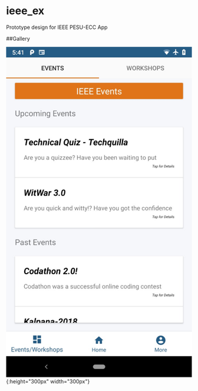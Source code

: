 # ieee_ex
Prototype design for IEEE PESU-ECC App

##Gallery

![test image size ](./screenshot.jpg){:height="300px" width="300px"}
